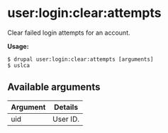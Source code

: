 # user:login:clear:attempts
Clear failed login attempts for an account.

**Usage:**
```
$ drupal user:login:clear:attempts [arguments]
$ uslca  
```

## Available arguments
Argument | Details
---------|-------------
uid | User ID.
